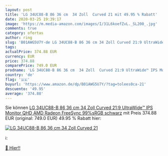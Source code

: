 ```yaml
---
layout: post
title: 'LG 34UC88-B 86 36 cm  34 Zoll  Curved 21 mit 49.95 % Rabatt'
date: 2020-03-25 19:39:17
image: 'https://m.media-amazon.com/images/I/31L6koefZvL._SL200_.jpg'
comments: true
category: ofertas
author: ring
slug: 'B01AWG5U7Y-de LG 34UC88-B 86 36 cm 34 Zoll Curved 21:9 UltraWide™ IPS...'
tags: 
actualPrice: 374.88 EUR
currency: EUR
price: 374.88
comparePrice: 749.0 EUR
prodname: 'LG 34UC88-B 86 36 cm  34 Zoll  Curved 21:9 UltraWide™ IPS Monitor  QHD  AMD Radeon FreeSync  99%sRGB   schwarz'
country: 'de'
flag: '🇩🇪'
buyurl: 'https://www.amazon.de/dp/B01AWG5U7Y/?tag=tolees0ca-21'
descuento: '49.95'
average: '374.88'
---
```


Sie können [LG 34UC88-B 86 36 cm  34 Zoll  Curved 21:9 UltraWide™ IPS Monitor  QHD  AMD Radeon FreeSync  99%sRGB   schwarz](https://www.amazon.de/dp/B01AWG5U7Y/?tag=tolees0ca-21) mit Preis 374.88 EUR (original: 749.0 EUR) 49.95 % Rabatt hier:

[![LG 34UC88-B 86 36 cm  34 Zoll  Curved 21](https://m.media-amazon.com/images/I/31L6koefZvL._SL200_.jpg)](https://www.amazon.de/dp/B01AWG5U7Y/?tag=tolees0ca-21)

ℹ️:


[🛒 Hier!!](https://www.amazon.de/dp/B01AWG5U7Y/?tag=tolees0ca-21)
